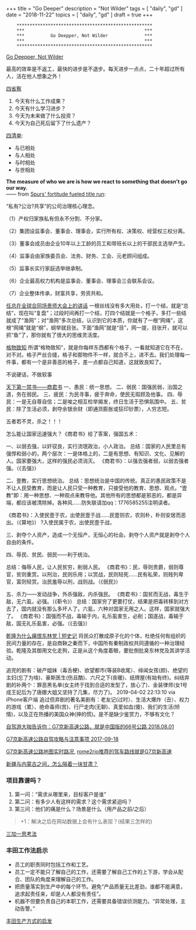 +++
title = "Go Deeper"
description = "Not Wilder"
tags = [
    "daily",
    "gd"
]
date = "2018-11-22"
topics = [
    "daily",
    "gd"
]
draft = true
+++


```
	****************************************************
	***                                              ***
	***          Go Deepper, Not Wilder              ***
	***                                              ***
	****************************************************
```
[Go Deepper, Not Wilder](https://www.raptitude.com/2017/12/go-deeper-not-wider/)

最高的效率是不返工，最快的进步是不退步。每天进步一点点，二十年超过所有人，活在他人想象之外！

[四省察](http://www.weibo.com/1676664091/H5MH99JlV)

1. 今天有什么工作成果？
2. 今天有什么学习进步？
3. 今天为未来做了什么投资？
4. 今天为自己死后留下了什么遗产？

[四清单](../why/4d-list/): 

* 与已相处
* 与人相处
* 与时相处
* 与世相处

**The measure of who we are is how we react to something that doesn't go our way.**  
	—— from [Spurs' fortitude fueled title run](http://www.espn.com/nba/story/_/id/11901128/spurs-2014-title-run-started-game-7-2013-finals):  


“私有?公治?共享”的公司治理核心理念。

（1）产权归家族私有但永不分割、不分家。

（2）集团设监事会、董事会、理事会，实行所有权、决策权、经营权三权分离。

（3）董事会成员由企业10年以上工龄的员工和带班长以上的干部民主选举产生。

（4）监事会由家族委员会、法务、财务、工会、元老顾问组成。

（5）监事长实行家庭选举继承制。

（6）企业最高权力机构是监事会、董事会、理事会三会联系会议。

（7）企业整体传承，财富共享，劳资共和。


[任总在全球合同场景师大会上的讲话](http://xinsheng.huawei.com/cn/index.php?app=forum&mod=Detail&act=index&id=4235611)
一根丝线没有多大用处，打一个结，就是“总结”，现在叫“复盘”；过段时间再打一个结，打四个结就是一个格子，多打一些结就成了“渔网”；对“渔网”多次总结，认识到它的本质，你就有了一根“网绳”，这根“网绳”就是“纲”，纲举就目张。下面“渔网”就是“目”，网一提，目张开，就可以抓“鱼”了，那你就有了很大的思维灵活度。

[格物致知](https://m.weibo.cn/1676664091/4356194020073762)
所谓“格物致知”，就是你每样东西都有个格子，一看就知道它在不在，对不对。格子严丝合缝，格子和那物件不一样，就合不上，进不去。我们处理每一件事，都有一个是非善恶的格子，差一点都自己知道，这就致良知了。 ​​


不说硬话，不做软事


[天下第一禁书——商君书](https://mp.weixin.qq.com/s/8vI78HSu38Y6tUY5LcMCoQ)
一、愚民：统一思想。
二、弱民：国强民弱，治国之道，务在弱民。
三、疲民：为民寻事，疲于奔命，使民无瑕顾及他事。
四、辱民：一是无自尊自信；二是唆之相互检举揭发，终日生活于恐惧氛围中。
五、贫民：除了生活必须，剥夺余银余财（即通货膨胀或狂印钞票），人穷志短。 

五者若不灵，杀之！！！

怎么能让国家迅速强大？《商君书》给了答案，强国五术：

一、以弱去强，以奸驭良，实行流氓政治，小人政治。
总结：国家的人民里总有强悍和弱小的，两个层次：一是体格上的，二是有思想、有知识、文化、见解的人。国家要强大，这样的强民必须消灭。
《商君书》：以强去强者弱，以弱去强者强。（《去强》）

二、壹教，实行思想统治。
总结：思想统治是中国的传统。真正的愚民政策不是不让人民受教育，而是让人民只受一种教育，只接受他的教育、思想、观点。“壹教”即：用一种思想、一种观点来教导他。其他所有的思想都是邪恶的，都是异端，都应该被清除掉。各种风......防失联请加qq：1776585255注明读者。

《商君书》：入使民壹于农，出使民壹于战……民壹则农，农则朴，朴则安居而恶出。（《算地》） ?入使民属于农，出使民壹于战，

三、剥夺个人资产，造成一个无恒产，无恒心的社会。剥夺个人资产就是剥夺个人自由的条件。

四、辱民、贫民、弱民——利于统治。

总结：侮辱人民，让人民贫穷，削弱人民。
《商君书》：民，辱则贵爵，弱则尊官，贫则重赏。以刑治，民则乐用；以赏战，民则轻死……民有私荣，则贱列卑官，富则轻赏。治民羞辱以刑，战则战。（《弱民》）

五、杀力——发动战争，外杀强敌，内杀强民。
《商君书》：国贫而无战，毒生于敌，无六虱，必强。（《靳令》）
总结：国家穷了更要打仗，结果是把毒转移到对方去了，国内就没有那么多坏人了。六虱，六种对国家无用之人。这样，国家就强大了。
《商君书》：国强而不战，毒输于内，礼乐虱害生，必削；国遂战，毒输于敌，国无礼乐虱害，必强。（《去强》）

[乾隆为什么痛恨东林党 | 短史记](https://mp.weixin.qq.com/s/RD1paHRiBJo7gNv7NZ5NMA)
将民众打散成原子化的个体，杜绝任何有组织的民间力量的存在，是自商鞅之秦而下，中国所有秦制政权共同遵循的一种治理经验。乾隆及其御用文化走狗，正是从这个角度着眼，要批倒批臭东林党及其讲学活动。


追完的剧有：破产姐妹（毒舌梗)、欲望都市(等装B收尾）、绯闻女孩(颜)、绝望的主妇(忘了为啥)、豪斯医生(伤且酷)、六尺之下(丧暖)、纸牌屋(有始有终)。纠结弃剧的补两个：罪恶黑名单(女主终于找到合适的发型了，放心了)、金装律师(女1号成王妃后为了唐娜大姐又坚持了几集，尽力了)。
2019-04-02 22:13:10 via iPhone客户端
追过但弃剧的著名美剧有：老友记(过时）、生活大爆炸（丑）、权力的游戏（累）、绝命毒师(苦)、行尸走肉(无聊)、真爱如血(傻)、我们的生活(矫情)，以及正在热播的美国众神(抻的慌)。是不是缺少鉴赏力，不够有文化？ ​



[自驾游大咖告诉你：G7京新高速公路，就是中国版的66号公路 2018.08.01](https://www.jianshu.com/p/4c4e8020c785)

[G7京新高速公路自驾攻略与注意事项 2017-09-18 ](http://www.veryhuo.com/a/view/176122.html)

[G7京新高速公路地图实时路况](http://gsgl.00cha.com/roadmap_G7.html), [rome2rio推荐的驾车路线就是G7京新高速](https://www.rome2rio.com/map/Beijing/%C3%9Cr%C3%BCmqi)

[新疆与内蒙古之间，怎么隔着一块甘肃？](https://mp.weixin.qq.com/s?__biz=MzI1ODUzNjQ1Mw==&mid=2247505933&idx=1&sn=51aa4a80ca7061aa691253fcf6436499&chksm=ea043d67dd73b471cf215e9ce08f2bd8ea0dc150612e05680de0465500a0defe2315f74b7436&mpshare=1&scene=23&srcid=#rd)



### 项目靠谱吗？
1. 第一问：“需求从哪里来，目标客户是谁”
2. 第二问：有多少人有这样的需求？这个需求紧迫吗？
3. 第三问：他们的痛是什么？场景是什么（用产品之前/之后）

>+1：解决之后在网站数据上会有什么表现？(结果三怎样的)

[三加一思考法](https://mp.weixin.qq.com/s/kPM6Ze30OJyRe5gfbR1egw)

### 丰田工作法启示
- 员工的职责同时包括工作和工艺。
- 员工一定不能只了解自己的工作，还需要了解自己工作的上下游，学会从配合、团队的角度来理解自己的工作。
- 把质量落实到生产中的每个环节。避免“产品质量无比差劲，谁都不能满意，追求起责任来，却是人人都没有责任”。
- 机器不但要负责自己的本职工作，还需要具备错误侦测能力。“异常处理，主动告警。”

[丰田生产方式的启发](https://mp.weixin.qq.com/s/Dq7aw-OKYYHwKRl70k1M1A )
